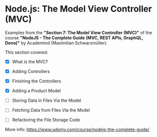 # Node.js: The Model View Controller (MVC)

Examples from the **"Section 7: The Model View Controller (MVC)"** of the course **"NodeJS - The Complete Guide (MVC, REST APIs, GraphQL, Deno)"** by Academind (Maximilian Schwarzmüller).

This section covered:

- [x] What is the MVC?
- [x] Adding Controllers
- [x] Finishing the Controllers
- [x] Adding a Product Model
- [ ] Storing Data in Files Via the Model
- [ ] Fetching Data from Files Via the Model
- [ ] Refactoring the File Storage Code


More info: https://www.udemy.com/course/nodejs-the-complete-guide/
